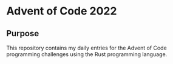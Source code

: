 # Advent of Code 2022

## Purpose
This repository contains my daily entries for the Advent of Code programming challenges using the Rust programming language.
